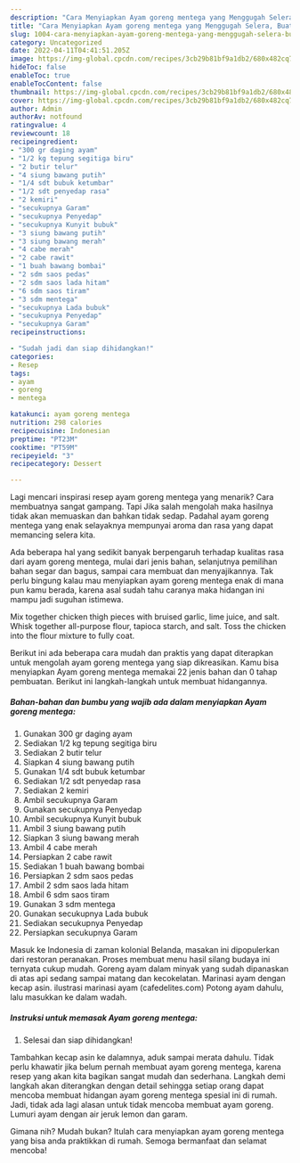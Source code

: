 ```yaml
---
description: "Cara Menyiapkan Ayam goreng mentega yang Menggugah Selera, Buat Buka Puasa Lezat Sekali"
title: "Cara Menyiapkan Ayam goreng mentega yang Menggugah Selera, Buat Buka Puasa Lezat Sekali"
slug: 1004-cara-menyiapkan-ayam-goreng-mentega-yang-menggugah-selera-buat-buka-puasa-lezat-sekali
category: Uncategorized
date: 2022-04-11T04:41:51.205Z
image: https://img-global.cpcdn.com/recipes/3cb29b81bf9a1db2/680x482cq70/ayam-goreng-mentega-foto-resep-utama.jpg
hideToc: false
enableToc: true
enableTocContent: false
thumbnail: https://img-global.cpcdn.com/recipes/3cb29b81bf9a1db2/680x482cq70/ayam-goreng-mentega-foto-resep-utama.jpg
cover: https://img-global.cpcdn.com/recipes/3cb29b81bf9a1db2/680x482cq70/ayam-goreng-mentega-foto-resep-utama.jpg
author: Admin
authorAv: notfound
ratingvalue: 4
reviewcount: 18
recipeingredient:
- "300 gr daging ayam"
- "1/2 kg tepung segitiga biru"
- "2 butir telur"
- "4 siung bawang putih"
- "1/4 sdt bubuk ketumbar"
- "1/2 sdt penyedap rasa"
- "2 kemiri"
- "secukupnya Garam"
- "secukupnya Penyedap"
- "secukupnya Kunyit bubuk"
- "3 siung bawang putih"
- "3 siung bawang merah"
- "4 cabe merah"
- "2 cabe rawit"
- "1 buah bawang bombai"
- "2 sdm saos pedas"
- "2 sdm saos lada hitam"
- "6 sdm saos tiram"
- "3 sdm mentega"
- "secukupnya Lada bubuk"
- "secukupnya Penyedap"
- "secukupnya Garam"
recipeinstructions:

- "Sudah jadi dan siap dihidangkan!"
categories:
- Resep
tags:
- ayam
- goreng
- mentega

katakunci: ayam goreng mentega 
nutrition: 298 calories
recipecuisine: Indonesian
preptime: "PT23M"
cooktime: "PT59M"
recipeyield: "3"
recipecategory: Dessert

---
```



Lagi mencari inspirasi resep ayam goreng mentega yang menarik? Cara membuatnya sangat gampang. Tapi Jika salah mengolah maka hasilnya tidak akan memuaskan dan bahkan tidak sedap. Padahal ayam goreng mentega yang enak selayaknya mempunyai aroma dan rasa yang dapat memancing selera kita.


Ada beberapa hal yang sedikit banyak berpengaruh terhadap kualitas rasa dari ayam goreng mentega, mulai dari jenis bahan, selanjutnya pemilihan bahan segar dan bagus, sampai cara membuat dan menyajikannya. Tak perlu bingung kalau mau menyiapkan ayam goreng mentega enak di mana pun kamu berada, karena asal sudah tahu caranya maka hidangan ini mampu jadi suguhan istimewa.

Mix together chicken thigh pieces with bruised garlic, lime juice, and salt. Whisk together all-purpose flour, tapioca starch, and salt. Toss the chicken into the flour mixture to fully coat.


Berikut ini ada beberapa cara mudah dan praktis yang dapat diterapkan untuk mengolah ayam goreng mentega yang siap dikreasikan. Kamu bisa menyiapkan Ayam goreng mentega memakai 22 jenis bahan dan 0 tahap pembuatan. Berikut ini langkah-langkah untuk membuat hidangannya.

<!--inarticleads1-->

##### Bahan-bahan dan bumbu yang wajib ada dalam menyiapkan Ayam goreng mentega:

1. Gunakan 300 gr daging ayam
1. Sediakan 1/2 kg tepung segitiga biru
1. Sediakan 2 butir telur
1. Siapkan 4 siung bawang putih
1. Gunakan 1/4 sdt bubuk ketumbar
1. Sediakan 1/2 sdt penyedap rasa
1. Sediakan 2 kemiri
1. Ambil secukupnya Garam
1. Gunakan secukupnya Penyedap
1. Ambil secukupnya Kunyit bubuk
1. Ambil 3 siung bawang putih
1. Siapkan 3 siung bawang merah
1. Ambil 4 cabe merah
1. Persiapkan 2 cabe rawit
1. Sediakan 1 buah bawang bombai
1. Persiapkan 2 sdm saos pedas
1. Ambil 2 sdm saos lada hitam
1. Ambil 6 sdm saos tiram
1. Gunakan 3 sdm mentega
1. Gunakan secukupnya Lada bubuk
1. Sediakan secukupnya Penyedap
1. Persiapkan secukupnya Garam


Masuk ke Indonesia di zaman kolonial Belanda, masakan ini dipopulerkan dari restoran peranakan. Proses membuat menu hasil silang budaya ini ternyata cukup mudah. Goreng ayam dalam minyak yang sudah dipanaskan di atas api sedang sampai matang dan kecokelatan. Marinasi ayam dengan kecap asin. ilustrasi marinasi ayam (cafedelites.com) Potong ayam dahulu, lalu masukkan ke dalam wadah. 

<!--inarticleads2-->

##### Instruksi untuk memasak Ayam goreng mentega:


1. Selesai dan siap dihidangkan!

Tambahkan kecap asin ke dalamnya, aduk sampai merata dahulu. Tidak perlu khawatir jika belum pernah membuat ayam goreng mentega, karena resep yang akan kita bagikan sangat mudah dan sederhana. Langkah demi langkah akan diterangkan dengan detail sehingga setiap orang dapat mencoba membuat hidangan ayam goreng mentega spesial ini di rumah. Jadi, tidak ada lagi alasan untuk tidak mencoba membuat ayam goreng. Lumuri ayam dengan air jeruk lemon dan garam. 

Gimana nih? Mudah bukan? Itulah cara menyiapkan ayam goreng mentega yang bisa anda praktikkan di rumah. Semoga bermanfaat dan selamat mencoba!
